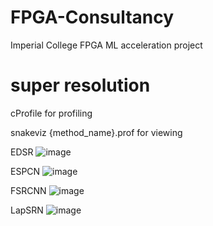 # FPGA-Consultancy
Imperial College FPGA ML acceleration project

# super resolution

cProfile for profiling

snakeviz {method_name}.prof for viewing

EDSR
![image](https://user-images.githubusercontent.com/85248151/167438474-ab4abe3b-b67c-495f-8805-30078edbe24a.png)

ESPCN
![image](https://user-images.githubusercontent.com/85248151/167438234-d57bd41e-3268-48ab-9a1b-540fefb8355e.png)

FSRCNN
![image](https://user-images.githubusercontent.com/85248151/167438598-135e365d-1d63-4a31-9ba0-5584aea19e72.png)

LapSRN
![image](https://user-images.githubusercontent.com/85248151/167438666-cff0a6e7-dafc-4ad5-8adc-a640d614d465.png)
